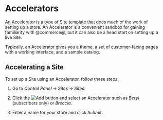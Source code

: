 # Accelerators [](id=accelerators)

An Accelerator is a type of Site template that does much of the work of
setting up a store. An Accelerator is a convenient sandbox for gaining
familiarity with @commerce@, but it can also be a head start on setting up a live
Site.

Typically, an Accelerator gives you a theme, a set of customer-facing pages
with a working interface, and a sample catalog.

## Accelerating a Site [](id=accelerating-a-site)

To set up a Site using an Accelerator, follow these steps:

1.  Go to *Control Panel* &rarr; *Sites* &rarr; *Sites*.

2.  Click the ![Add](../../images/icon-add.png) button and select an 
    Accelerator such as *Beryl* (subscribers only) or *Breccia*.

3.  Enter a name for your store and click *Submit*.
